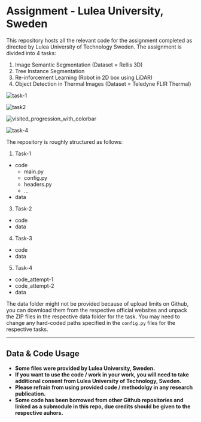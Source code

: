 # Assignment - Lulea University, Sweden
This repository hosts all the relevant code for the assignment completed as directed by Lulea University of Technology Sweden.
The assignment is divided into 4 tasks:
1. Image Semantic Segmentation (Dataset = Rellis 3D)
2. Tree Instance Segmentation
3. Re-inforcement Learning (Robot in 2D box using LiDAR)
4. Object Detection in Thermal Images (Dataset = Teledyne FLIR Thermal)

![task-1](https://github.com/user-attachments/assets/e56f1239-3be3-47cc-9351-717c5e5645c9)

![task2](https://github.com/user-attachments/assets/66f19ecc-cb16-4d95-9134-fc860f59a16d)

![visited_progression_with_colorbar](https://github.com/user-attachments/assets/d358109d-b8b8-4b9d-a1fb-8eef2d4db810)

![task-4](https://github.com/user-attachments/assets/451c3e03-38b3-438b-a1a6-d2ffef3a2903) 

The repository is roughly structured as follows:
1. Task-1
  - code
    - main.py
    - config.py
    - headers.py
    - ... 
  - data
3. Task-2
  - code
  - data
4. Task-3
  - code
  - data
5. Task-4
  - code_attempt-1
  - code_attempt-2
  - data

The data folder might not be provided because of upload limits on Github, you can download them from the respective official websites and unpack the ZIP files in the respective data folder for the task. You may need to change any hard-coded paths specified in the `config.py` files for the respective tasks.

---

## Data & Code Usage
- **Some files were provided by Lulea University, Sweden.**
- **If you want to use the code / work in your work, you will need to take additional consent from Lulea University of Technology, Sweden.**
- **Please refrain from using provided code / methodolgy in any research publication.**
- **Some code has been borrowed from other Github repositories and linked as a submodule in this repo, due credits should be given to the respective auhors.**

